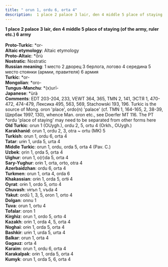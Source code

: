 ```yaml
---
title: " orun 1, ordu 6, orta 4"
description:  1 place 2 palace 3 lair, den 4 middle 5 place of staying (of the army, ruler etc.) 6 army
---
```

<p data-pagefind-weight="0.5">
<strong> 1 place 2 palace 3 lair, den 4 middle 5 place of staying (of the army, ruler etc.) 6 army</strong><br><br>
<strong>Proto-Turkic</strong>:  *or-<br>
<strong>Altaic etymology</strong>:  Altaic etymology<br>
<strong> Proto-Altaic</strong>:  *ŏ̀rù<br>
<strong>Nostratic</strong>:  Nostratic<br>
<strong>Russian meaning</strong>:  1 место 2 дворец 3 берлога, логово 4 середина 5 место стоянки (армии, правителя) 6 армия<br>
<strong>Turkic</strong>:  *or-<br>
<strong>Mongolian</strong>:  *oro-<br>
<strong>Tungus-Manchu</strong>:  *(x)urī-<br>
<strong>Japanese</strong>:  *ùrà<br>
<strong>Comments</strong>:  EDT 203-204, 233, VEWT 364, 365, TMN 2, 141, ЭСТЯ 1, 470-472, 474-479, Лексика 495, 563, 569, Stachowski 193, 196. Turkic is the source of Mong. oron 'place', ordo(n) 'palace' (cf. TMN 1, 164-165, 2, 38-39, Щербак 1997, 130), whence Man. oron etc., see Doerfer MT 116. The PT *ordu 'place of staying' may need to be separated from other forms here<br>
<strong>Old Turkic</strong>:  orun 1 (OUygh.), ordu 2, 5, ortu 4 (Orkh., OUygh.)<br>
<strong>Karakhanid</strong>:  orun 1, ordu 2, 3, otra ~ ortu (MK) 5<br>
<strong>Turkish</strong>:  orun 1, ordu 6, orta 4<br>
<strong>Tatar</strong>:  urɨn 1, urda 5, urta 4<br>
<strong>Middle Turkic</strong>:  orun 1, ordu, orda 5, orta 4 (Pav. C.)<br>
<strong>Uzbek</strong>:  ọrin 1, ọrda 5, ọrta 4<br>
<strong>Uighur</strong>:  orun 1, o(r)da 5, orta 4<br>
<strong>Sary-Yughur</strong>:  orɨn 1, orta, orto, otra 4<br>
<strong>Azerbaidzhan</strong>:  ordu 6, orta 4<br>
<strong>Turkmen</strong>:  orun 1, orta 4, orda 6<br>
<strong>Khakassian</strong>:  orɨn 1, orda 5, ortɨ 4<br>
<strong>Oyrat</strong>:  orɨn 1, ordo 5, orto 4<br>
<strong>Chuvash</strong>:  vɨrъn 1, vъda 4<br>
<strong>Yakut</strong>:  ordū 1, 3, 5, oron 1, orto 4<br>
<strong>Dolgan</strong>:  onnu 1<br>
<strong>Tuva</strong>:  orun 1, ortu 4<br>
<strong>Tofalar</strong>:  oron 1<br>
<strong>Kirghiz</strong>:  orun 1, ordo 5, orto 4<br>
<strong>Kazakh</strong>:  orɨn 1, orda 4, 5, orta 4<br>
<strong>Noghai</strong>:  orɨn 1, orda 5, orta 4<br>
<strong>Bashkir</strong>:  urɨn 1, urda 5, urta 4<br>
<strong>Balkar</strong>:  orun 1, orta 4<br>
<strong>Gagauz</strong>:  orta 4<br>
<strong>Karaim</strong>:  orun 1, ordu 6, orta 4<br>
<strong>Karakalpak</strong>:  orɨn 1, orda 5, orta 4<br>
<strong>Kumyk</strong>:  orun 1, orda 5, 6, orta 4<br>

</p>
